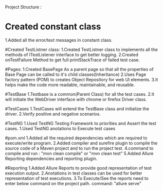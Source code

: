 Project Structure :

# Created constant class
1.Added all the error/text messages in constant class.

#Created TestListner class:
1.Created TestListner class to implements all the methods of ITestListener interface to get better logging.
2.Created onTestFailure Method to get full printStackTrace of failed test case.


#Pages:
1.Created BasePage As a parent page so that all the properties of Base Page can be called to it's child classes(Inheritance)
2.Uses Page factory pattern (POM) to creates Object Repository for web UI elements.
3.It helps make the code more readable, maintainable, and reusable.

#TestBase
1.Testbase is a common(Parent Class) for all the test cases.
2.It will initiate the WebDriver interface with chrome or firefox Driver class.

#TestCases
1.TestCases will extend the TestBase class and initialize the driver.
2.Verify positive and negative scenarios.


#TestNG
1.Used TestNG Testing Framework to priorities and Assert the test cases.
1.Used TestNG anotations to Execute test cases

#pom.xml
1.Added all the required dependencies which are required to execute/write program.
2.Added compiler and surefire plugin to compile the source code of a Maven project and to run the project test.
4.command to compile and run : "mvn clean compile" or "mvn clean test"
5.Added Allure Reporting dependencies and reporting plugin.

#Reporting
1.Added Allure Reports to provide good representation of test execution output.
2.Anotations in test classes can be used for better representation of test executions.
3.To Execute/See the reports need to enter below command on the project path.
command: "allure serve"
